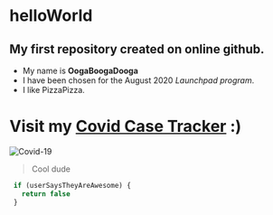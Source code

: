 # helloWorld
## My first repository created on online github.

- My name is **OogaBoogaDooga**
- I have been chosen for the August 2020 *Launchpad program*. 
- I like PizzaPizza. 
# Visit my [Covid Case Tracker](http://covidtrackerd39.000webhostapp.com/) :)

![Covid-19](https://static1.cbrimages.com/wordpress/wp-content/uploads/2019/05/SPiderverse.jpg?q=50&fit=crop&w=740&h=555)
> Cool dude

```javascript
 if (userSaysTheyAreAwesome) {
   return false
 }
```

